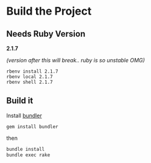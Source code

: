 Build the Project
===

Needs Ruby Version
---

**2.1.7**

*(version after this will break.. ruby is so unstable OMG)*

```
rbenv install 2.1.7
rbenv local 2.1.7
rbenv shell 2.1.7
```

Build it
---

Install [bundler](https://github.com/bundler/bundler/)
```
gem install bundler
```

then

```sh
bundle install
bundle exec rake
```

